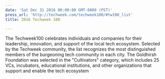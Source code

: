 ```yaml
---
date: 'Sat Dec 31 2016 00:00:00 GMT-0800 (PST)'
press_url: 'http://techweek.com/techweek100/#tw100_list'
title: 2016 Techweek 100

---
```


The Techweek100 celebrates individuals and companies for their leadership, innovation, and support of the local tech ecosystem. Selected by the Techweek community, the list recognizes the most distinguished members of the burgeoning tech community in each city. The Goldhirsh Foundation was selected in the "Cultivators" category, which includes 25 VCs, incubators, educational institutions, and other organizations that support and enable the tech ecosystem
